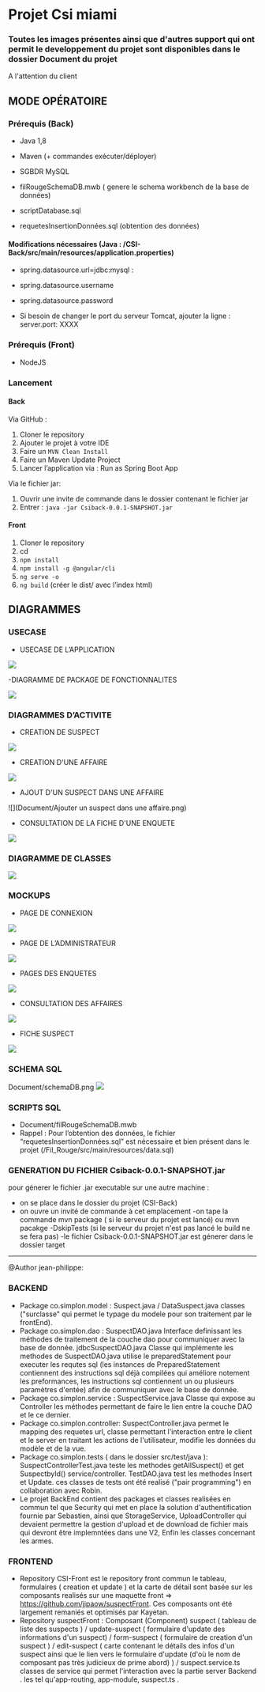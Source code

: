 # Projet Csi miami
### Toutes les images présentes ainsi que d'autres support qui ont permit le developpement du projet sont disponibles dans le dossier Document du projet

A l'attention du client
## MODE OPÉRATOIRE

### Prérequis (Back)
- Java 1,8
- Maven (+ commandes exécuter/déployer)

- SGBDR MySQL
- filRougeSchemaDB.mwb ( genere le schema workbench de la base de données)
- scriptDatabase.sql
- requetesInsertionDonnées.sql (obtention des données)

#### Modifications nécessaires (Java : /CSI-Back/src/main/resources/application.properties)
- spring.datasource.url=jdbc:mysql :
- spring.datasource.username
- spring.datasource.password

- Si besoin de changer le port du serveur Tomcat,  ajouter la ligne : 
server.port: XXXX

### Prérequis (Front)
- NodeJS

### Lancement

#### Back
Via GitHub :
1. Cloner le repository
2. Ajouter le projet à votre IDE 
3. Faire un ```MVN Clean Install```
4. Faire un Maven Update Project
5. Lancer l’application via : Run as Spring Boot App

Via le fichier jar:
1. Ouvrir une invite de commande dans le dossier contenant le fichier jar
2. Entrer : ```java -jar Csiback-0.0.1-SNAPSHOT.jar```

#### Front
1. Cloner le repository
2. cd 
3. ```npm install```
4. ```npm install -g @angular/cli```
5. ```ng serve -o```
6. ```ng build``` (créer le dist/ avec l’index html)

## DIAGRAMMES

### USECASE

- USECASE DE L’APPLICATION

![](Document/UseCase.png)

-DIAGRAMME DE PACKAGE DE FONCTIONNALITES

![](Document/DiagrammePackageFonctionnalités.png)

### DIAGRAMMES D’ACTIVITE

- CREATION DE SUSPECT

![](Document/CreationFicheSuspect.png)

- CREATION D'UNE AFFAIRE

![](Document/CreationdFicheAffaire.png)

- AJOUT D'UN SUSPECT DANS UNE AFFAIRE

![](Document/Ajouter un suspect dans une affaire.png)

- CONSULTATION DE LA FICHE D'UNE ENQUETE

![](Document/DetailEnquete.png)



### DIAGRAMME DE CLASSES

![](Document/classes_fil_rouge(1).png)

### MOCKUPS

- PAGE DE CONNEXION

![](Document/Mockup/Home_login.png)

- PAGE DE L’ADMINISTRATEUR

![](Document/Mockup/Administration.png)

- PAGES DES ENQUETES

![](Document/Mockup/Detail_1.png)

- CONSULTATION DES AFFAIRES

![](Document/Mockup/Consultation_2.png)

- FICHE SUSPECT

![](Document/Mockup/Detail_5.png)

### SCHEMA SQL
Document/schemaDB.png
![](Document/schemaDB.png)

### SCRIPTS SQL
- Document/filRougeSchemaDB.mwb
- Rappel : Pour l’obtention des données, le fichier “requetesInsertionDonnées.sql” est nécessaire et bien présent dans le projet (/Fil_Rouge/src/main/resources/data.sql)

### GENERATION DU FICHIER Csiback-0.0.1-SNAPSHOT.jar
 pour génerer le fichier .jar executable sur une autre machine :
 - on se place dans le dossier du projet (CSI-Back) 
 - on ouvre un invité de commande à cet emplacement
 -on tape la commande mvn package ( si le serveur du projet est lancé) ou mvn pacakge -DskipTests (si le serveur du projet n'est pas lancé le build ne se fera pas)
 -le fichier Csiback-0.0.1-SNAPSHOT.jar est génerer dans le dossier target

____________________________________________________________________________________________________________________________________________
@Author jean-philippe:

### BACKEND
- Package co.simplon.model : Suspect.java  / DataSuspect.java classes ("surclasse" qui permet le typage du modele pour son traitement
par le frontEnd).
- Package co.simplon.dao : SuspectDAO.java Interface definissant les méthodes de traitement de la couche dao pour communiquer avec 
la base de donnée.
                           jdbcSuspectDAO.java Classe qui implémente les methodes de SuspectDAO.java utilise le preparedStatement pour executer les requtes sql (les instances de PreparedStatement contiennent des instructions sql déjà compilées qui améliore notement les preformances, les instructions sql contiennent un ou plusieurs paramètres d'entée) afin de communiquer avec le base de donnée.
- Package co.simplon.service : SuspectService.java Classe qui expose au Controller les méthodes permettant de faire le lien entre 
la couche DAO et le ce dernier.
- Package co.simplon.controller: SuspectController.java permet le mapping des requetes url, classe permettant l'interaction entre le client et le server en traitant les actions de l'utilisateur, modifie les données du modèle et de la vue.
- Package co.simplon.tests ( dans le dossier src/test/java ):  SuspectControllerTest.java teste les methodes getAllSuspect()
et get SuspectbyId() service/controller.
                                 TestDAO.java test les methodes Insert et Update.
ces classes de tests ont été realisé ("pair programming") en collaboration avec Robin.
- Le projet BackEnd contient des packages et classes realisées en commun tel que Security qui met en place la solution d'authentification fournie par Sebastien, ainsi que StorageService, UploadController qui devaient permettre la gestion d'upload et de download de fichier mais qui devront être implemntées dans une V2, Enfin les classes concernant les armes.

### FRONTEND

- Repository CSI-Front est le repository front commun le tableau, formulaires ( creation et update ) et la carte de détail sont basée sur les composants realisés sur une maquette front => https://github.com/jipaow/suspectFront. Ces composants ont été largement remaniés et optimisés par Kayetan.
- Repository suspectFront : Composant (Component) suspect ( tableau de liste des suspects ) / update-suspect ( formulaire d'update des informations d'un suspect) / form-suspect ( formulaire de creation d'un suspect ) / edit-suspect ( carte contenant le détails des infos d'un suspect ainsi que le lien vers le formulaire d'update (d'où le nom de composant pas très judicieux de prime abord) ) / suspect.service.ts classes de service qui permet l'interaction avec la partie server Backend .
les tel qu'app-routing, app-module, suspect.ts .

                                 



